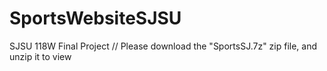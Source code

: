 # SportsWebsiteSJSU

SJSU 118W Final Project // Please download the "SportsSJ.7z" zip file, and unzip it to view

